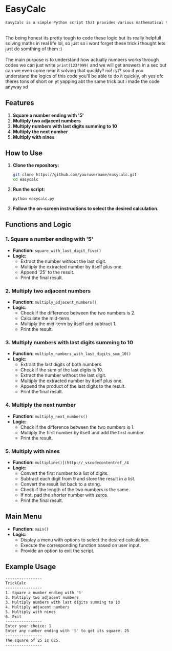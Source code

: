 # EasyCalc

```sh
EasyCalc is a simple Python script that provides various mathematical tricks and calculations. The script includes functions to square numbers ending with '5', multiply adjacent numbers, multiply numbers with last digits summing to 10, multiply the next number, and multiply numbers with nines.
```
<br> Tho being honest its pretty tough to code these logic but its really helpfull solving maths in real life lol, so just so i wont forget these trick i thought lets just do somthing of them :)
<br> 
<br>The main purpose is to understand how actually numbers works through codes we can just write `print(123*999)` and we will get answers in a sec but can we even come near it solving that qucikly? no! ryt? soo if you understand the logics of this code you'll be able to do it quickly, oh yes ofc theres tons of short on yt yapping abt the same trick but i made the code anyway xd 

## Features

1. **Square a number ending with '5'**
2. **Multiply two adjacent numbers**
3. **Multiply numbers with last digits summing to 10**
4. **Multiply the next number**
5. **Multiply with nines**

## How to Use

1. **Clone the repository:**
    ```sh
    git clone https://github.com/yourusername/easycalc.git
    cd easycalc
    ```

2. **Run the script:**
    ```sh
    python easycalc.py
    ```

3. **Follow the on-screen instructions to select the desired calculation.**

## Functions and Logic

### 1. Square a number ending with '5'
- **Function:** `square_with_last_digit_five()`
- **Logic:** 
  - Extract the number without the last digit.
  - Multiply the extracted number by itself plus one.
  - Append '25' to the result.
  - Print the final result.

### 2. Multiply two adjacent numbers
- **Function:** `multiply_adjacent_numbers()`
- **Logic:**
  - Check if the difference between the two numbers is 2.
  - Calculate the mid-term.
  - Multiply the mid-term by itself and subtract 1.
  - Print the result.

### 3. Multiply numbers with last digits summing to 10
- **Function:** `multiply_numbers_with_last_digits_sum_10()`
- **Logic:**
  - Extract the last digits of both numbers.
  - Check if the sum of the last digits is 10.
  - Extract the number without the last digit.
  - Multiply the extracted number by itself plus one.
  - Append the product of the last digits to the result.
  - Print the final result.

### 4. Multiply the next number
- **Function:** `multiply_next_numbers()`
- **Logic:**
  - Check if the difference between the two numbers is 1.
  - Multiply the first number by itself and add the first number.
  - Print the result.

### 5. Multiply with nines
- **Function:** `multipline()](http://_vscodecontentref_/4`
- **Logic:**
  - Convert the first number to a list of digits.
  - Subtract each digit from 9 and store the result in a list.
  - Convert the result list back to a string.
  - Check if the length of the two numbers is the same.
  - If not, pad the shorter number with zeros.
  - Print the final result.

## Main Menu
- **Function:** `main()`
- **Logic:**
  - Display a menu with options to select the desired calculation.
  - Execute the corresponding function based on user input.
  - Provide an option to exit the script.

## Example Usage

```sh
----------------
TrickCalc
----------------
1. Square a number ending with '5'
2. Multiply two adjacent numbers
3. Multiply numbers with last digits summing to 10
4. Multiply adjacent numbers
5. Multiply with nines
6. Exit
----------------
Enter your choice: 1
Enter any number ending with '5' to get its square: 25
----------------
The square of 25 is 625.
----------------
